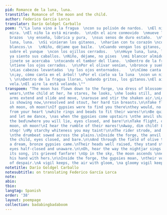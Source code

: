 ```yaml
---
pid: Romance de la luna, luna.
transtitle: Romance of the moon and the child.
author: Federico García Lorca
translator: Darío Goldgel Carballo
poem: "\"La luna vino a la fragua  \ncon su polisón de nardos.  \nEl niño la mira,
  mira. \nEl niño la está mirando.  \n\nEn el aire conmovido  \nmueve la luna sus
  brazos  \ny enseña, lúbrica y pura,  \nsus senos de duro estaño.  \n\nHuye luna,
  luna, luna.  \nSi vinieran los gitanos,  \nharían con tu corazón \ncollares y anillos
  blancos.\n   \nNiño, déjame que baile.  \nCuando vengan los gitanos, \nte encontrarán
  sobre el yunque  \ncon los ojillos cerrados.   \n\nHuye luna, luna, luna, \nque
  ya siento sus caballos. \nNiño, déjame, no pises  \nmi blancor almidonado.   \n\nEl
  jinete se acercaba  \ntocando el tambor del llano.  \nDentro de la fragua el niño,
  \ntiene los ojos cerrados.  \n\nPor el olivar venían, \nbronce y sueño, los gitanos.
  \nLas cabezas levantadas  \ny los ojos entornados.    \n\nCómo canta la zumaya,
  \n¡ay, cómo canta en el árbol! \nPor el cielo va la luna  \ncon un niño de la mano.
  \ \n\nDentro de la fragua lloran, \ndando gritos, los gitanos.\nEl aire la vela,
  vela.\nEl aire la está velando.\""
transpoem: "The moon has flown down to the forge, \na dress of blossoms, white, she
  wears,\nthe child at her, he stares, he looks, \nhe looks still, and still he stares.\n\nHer
  arms extend and slide and move, \narouse and stir the shaken air.\nLubricious, she
  is showing now,\nresolved and stout, her hard tin breasts.\n\nTake flight, oh moon,
  oh moon, oh moon!\nIf gypsies were to find you there\nthey would, no doubt, craft
  from your heart \nwhite rings and beads to fit their wares!\n\nBe quiet, child,
  and let me dance, \nas when the gypsies come upstairs \nthe anvil shall then be
  the bed\nwhere you will lie, eyes closed, and bare!\n\nTake flight, oh moon, oh
  moon, oh moon!\nI hear the rumble of their mares!\nAway, dim child! Look out, don't
  step! \nMy starchy whiteness you may taint!\n\nThe rider strode, and swift he approached,
  \nthe drumbeat sowed across the plains.\nInside the forge, the anvil is\nbed for
  the child, eyes closed, and bare.\n\nAnd through the field of olive trees \nwithin
  a dream, bronze gypsies came.\nTheir heads well raised, they stand staunch, \ntheir
  eyes half-closed and unaware.\n\nOh, hear the way the nightjar sings! \nOh, hear
  its song, its grieved fanfare! \nUp in the sky, the moon ascends \nnext to a child,
  his hand with hers.\n\nInside the forge, the gypsies moan, \ntheir voices cast cries
  of despair.\nA vigil keeps, the air with gloom, \na gloomy vigil keeps the air.\n"
notetitle: Darío Goldgel Carballo
notesubtitle: on translating Federico García Lorca
note:
abio:
tbio:
langtag: Spanish
order: '38'
layout: poempage
collection: badabingbadaboom
---
```

